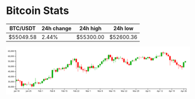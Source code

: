 # Bitcoin Stats

BTC/USDT|24h change|24h high|24h low|
|---|---|---|---|
|$55049.58|2.44%|$55300.00|$52600.36|

<img src="./chart.svg">
